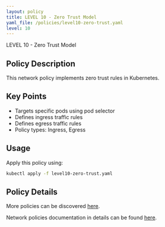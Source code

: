 ```yaml
---
layout: policy
title: LEVEL 10 - Zero Trust Model
yaml_file: /policies/level10-zero-trust.yaml
level: 10
---
```


LEVEL 10 - Zero Trust Model

## Policy Description

This network policy implements zero trust rules in Kubernetes.

## Key Points

- Targets specific pods using pod selector
- Defines ingress traffic rules
- Defines egress traffic rules
- Policy types: Ingress, Egress

## Usage

Apply this policy using:
```bash
kubectl apply -f level10-zero-trust.yaml
```

## Policy Details

More policies can be discovered [here](/k8s-network-policies/).

Network policies documentation in details can be found [here](https://kubernetes.io/docs/concepts/services-networking/network-policies/).
